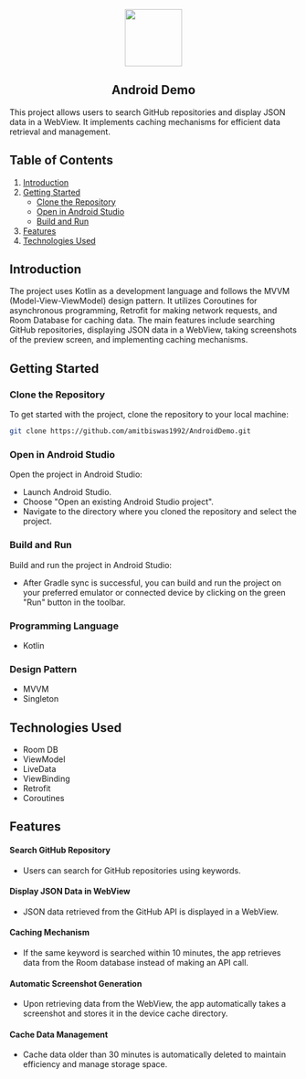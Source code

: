 <p align = "center"> 
<img src="https://www.freepnglogos.com/uploads/android-logo-png/android-logo-android-icon-logo-vector-eps-download-24.png"  width ="100" height="100" >
</p>
<div align="center">
 <h2> Android Demo </h2>
</div>


This project allows users to search GitHub repositories and display JSON data in a WebView. It implements caching mechanisms for efficient data retrieval and management.

## Table of Contents
1. [Introduction](#introduction)
2. [Getting Started](#getting-started)
    - [Clone the Repository](#clone-the-repository)
    - [Open in Android Studio](#open-in-android-studio)
    - [Build and Run](#build-and-run)
3. [Features](#features)
4. [Technologies Used](#technologies-used)

## Introduction

The project uses Kotlin as a development language and follows the MVVM (Model-View-ViewModel) design pattern. It utilizes Coroutines for asynchronous programming, Retrofit for making network requests, and Room Database for caching data. The main features include searching GitHub repositories, displaying JSON data in a WebView, taking screenshots of the preview screen, and implementing caching mechanisms.

## Getting Started

### Clone the Repository

To get started with the project, clone the repository to your local machine:

```bash
git clone https://github.com/amitbiswas1992/AndroidDemo.git
```
### Open in Android Studio

Open the project in Android Studio:

- Launch Android Studio.
- Choose "Open an existing Android Studio project".
- Navigate to the directory where you cloned the repository and select the project.

### Build and Run

Build and run the project in Android Studio:

- After Gradle sync is successful, you can build and run the project on your preferred emulator or connected device by clicking on the green "Run" button in the toolbar.


### Programming Language
- Kotlin

### Design Pattern
- MVVM
- Singleton

## Technologies Used
- Room DB
- ViewModel
- LiveData
- ViewBinding
- Retrofit
- Coroutines

## Features

#### Search GitHub Repository
- Users can search for GitHub repositories using keywords.

#### Display JSON Data in WebView
- JSON data retrieved from the GitHub API is displayed in a WebView.

#### Caching Mechanism
- If the same keyword is searched within 10 minutes, the app retrieves data from the Room database instead of making an API call.

#### Automatic Screenshot Generation
- Upon retrieving data from the WebView, the app automatically takes a screenshot and stores it in the device cache directory.

#### Cache Data Management
- Cache data older than 30 minutes is automatically deleted to maintain efficiency and manage storage space.

